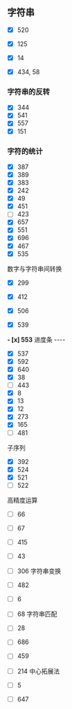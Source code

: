 ## 字符串
- [x] 520
- [x] 125
- [x] 14
- [x] 434, 58


### 字符串的反转
- [x] 344
- [x] 541 
- [x] 557
- [x] 151

### 字符的统计	
- [x] 387 
- [x]  389 
- [x]  383
- [x]  242 
- [x]  49 
- [x]  451 
- [ ]  423 
- [x]  657 
- [x]  551 
- [x]  696 
- [x]  467
- [x]  535

数字与字符串间转换	
- [x] 299

- [x] 412

- [x] 506
- [x] 539
  
**- [x] 553**
进度条 ---- 
- [x] 537
- [x] 592
- [x] 640
- [x] 38
- [ ] 443
- [x] 8
- [x] 13
- [x] 12
- [x] 273
- [x] 165
- [ ] 481

子序列	 
- [x] 392  
- [x] 524  
- [x] 521  
- [ ] 522

高精度运算	 
- [ ] 66  
- [ ] 67  
- [ ] 415  
- [ ] 43  
- [ ] 306
字符串变换	 
- [ ] 482  
- [ ] 6  
- [ ] 68
字符串匹配	 
- [ ] 28  
- [ ] 686  
- [ ] 459  
- [ ] 214
中心拓展法	 
- [ ] 5  
- [ ] 647




